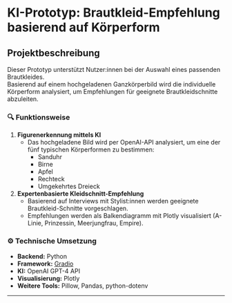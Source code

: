 # KI-Prototyp: Brautkleid-Empfehlung basierend auf Körperform

## Projektbeschreibung
Dieser Prototyp unterstützt Nutzer:innen bei der Auswahl eines passenden Brautkleides.  
Basierend auf einem hochgeladenen Ganzkörperbild wird die individuelle Körperform analysiert, um Empfehlungen für geeignete Brautkleidschnitte abzuleiten.

### 🔍 Funktionsweise
1. **Figurenerkennung mittels KI**  
   - Das hochgeladene Bild wird per OpenAI-API analysiert, um eine der fünf typischen Körperformen zu bestimmen:
     - Sanduhr
     - Birne
     - Apfel
     - Rechteck
     - Umgekehrtes Dreieck
2. **Expertenbasierte Kleidschnitt-Empfehlung**  
   - Basierend auf Interviews mit Stylist:innen werden geeignete Brautkleid-Schnitte vorgeschlagen.  
   - Empfehlungen werden als Balkendiagramm mit Plotly visualisiert (A-Linie, Prinzessin, Meerjungfrau, Empire).

### ⚙️ Technische Umsetzung
- **Backend:** Python  
- **Framework:** [Gradio](https://gradio.app/)  
- **KI:** OpenAI GPT-4 API  
- **Visualisierung:** Plotly  
- **Weitere Tools:** Pillow, Pandas, python-dotenv  

---
